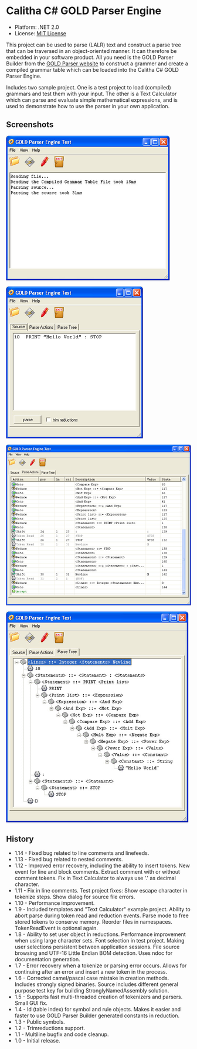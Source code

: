 # Calitha C# GOLD Parser Engine

- Platform: .NET 2.0
- License: [MIT License](http://www.opensource.org/licenses/mit-license.html)

This project can be used to parse (LALR) text and construct a parse tree that can be traversed in an object-oriented manner. It can therefore be embedded in your software product. All you need is the GOLD Parser Builder from the [GOLD Parser website](http://www.goldparser.org/) to construct a grammer and create a compiled grammar table which can be loaded into the Calitha C# GOLD Parser Engine.

Includes two sample project. One is a test project to load (compiled) grammars and test them with your input. The other is a Text Calculator which can parse and evaluate simple mathematical expressions, and is used to demonstrate how to use the parser in your own application. 


## Screenshots

![main screen](images/gold_mainscreen.jpg)

![main screen](images/gold_sourcescreen.jpg)

![main screen](images/gold_actionscreen.jpg)

![main screen](images/gold_treescreen.jpg)

## History

- 1.14 - Fixed bug related to line comments and linefeeds.
- 1.13 - Fixed bug related to nested comments.
- 1.12 - Improved error recovery, including the ability to insert tokens. New event for line and block comments. Extract comment with or without comment tokens. Fix in Text Calculator to always use '.' as decimal character.
- 1.11 - Fix in line comments. Test project fixes: Show escape character in tokenize steps. Show dialog for source file errors.
- 1.10 - Performance improvement.
- 1.9 - Included templates and "Text Calculator" example project. Ability to abort parse during token read and reduction events. Parse mode to free stored tokens to conserve memory. Reorder files in namespaces. TokenReadEvent is optional again.
- 1.8 - Ability to set user object in reductions. Performance improvement when using large character sets. Font selection in test project. Making user selections persistent between application sessions. File source browsing and UTF-16 Little Endian BOM detection. Uses ndoc for documentation generation.
- 1.7 - Error recovery when a tokenize or parsing error occurs. Allows for continuing after an error and insert a new token in the process.
- 1.6 - Corrected camel/pascal case mistake in creation methods. Includes strongly signed binaries. Source includes different general purpose test key for building StronglyNamedAssembly solution.
- 1.5 - Supports fast multi-threaded creation of tokenizers and parsers. Small GUI fix.
- 1.4 - Id (table index) for symbol and rule objects. Makes it easier and faster to use GOLD Parser Builder generated constants in reduction.
- 1.3 - Public symbols.
- 1.2 - Trimreductions support.
- 1.1 - Multiline bugfix and code cleanup.
- 1.0 - Initial release.

